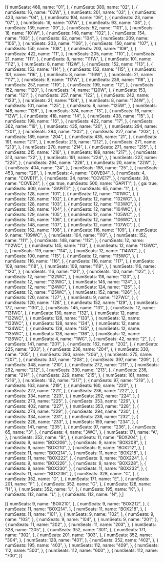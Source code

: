 [{
numSeats: 468,
name: "01",
},
{
numSeats: 389,
name: "02",
},
{
numSeats: 16,
name: "02W",
},
{
numSeats: 201,
name: "03",
},
{
numSeats: 423,
name: "04",
},
{
numSeats: 104,
name: "06",
},
{
numSeats: 23,
name: "07",
},
{
numSeats: 16,
name: "07W",
},
{
numSeats: 93,
name: "08",
},
{
numSeats: 139,
name: "09",
},
{
numSeats: 52,
name: "101",
},
{
numSeats: 18,
name: "101W",
},
{
numSeats: 148,
name: "102",
},
{
numSeats: 154,
name: "103",
},
{
numSeats: 62,
name: "104",
},
{
numSeats: 209,
name: "105",
},
{
numSeats: 203,
name: "106",
},
{
numSeats: 150,
name: "107",
},
{
numSeats: 150,
name: "108",
},
{
numSeats: 203,
name: "109",
},
{
numSeats: 422,
name: "11",
},
{
numSeats: 205,
name: "110",
},
{
numSeats: 21,
name: "111",
},
{
numSeats: 8,
name: "111W",
},
{
numSeats: 101,
name: "112",
},
{
numSeats: 8,
name: "112W",
},
{
numSeats: 152,
name: "113",
},
{
numSeats: 153,
name: "114",
},
{
numSeats: 152,
name: "115",
},
{
numSeats: 101,
name: "116",
},
{
numSeats: 8,
name: "116W",
},
{
numSeats: 21,
name: "117",
},
{
numSeats: 8,
name: "117W",
},
{
numSeats: 239,
name: "118",
},
{
numSeats: 257,
name: "119",
},
{
numSeats: 199,
name: "12",
},
{
numSeats: 152,
name: "120",
},
{
numSeats: 14,
name: "120W",
},
{
numSeats: 153,
name: "121",
},
{
numSeats: 257,
name: "122",
},
{
numSeats: 242,
name: "123",
},
{
numSeats: 21,
name: "124",
},
{
numSeats: 8,
name: "124W",
},
{
numSeats: 101,
name: "125",
},
{
numSeats: 8,
name: "125W",
},
{
numSeats: 148,
name: "126",
},
{
numSeats: 374,
name: "13",
},
{
numSeats: 16,
name: "13W",
},
{
numSeats: 418,
name: "14",
},
{
numSeats: 438,
name: "15",
},
{
numSeats: 198,
name: "16",
},
{
numSeats: 422,
name: "17",
},
{
numSeats: 362,
name: "19",
},
{
numSeats: 435,
name: "20",
},
{
numSeats: 294,
name: "201",
},
{
numSeats: 294,
name: "202",
},
{
numSeats: 227,
name: "203",
},
{
numSeats: 189,
name: "204",
},
{
numSeats: 435,
name: "21",
},
{
numSeats: 191,
name: "211",
},
{
numSeats: 215,
name: "212",
},
{
numSeats: 271,
name: "213",
},
{
numSeats: 270,
name: "214",
},
{
numSeats: 271,
name: "215",
},
{
numSeats: 215,
name: "216",
},
{
numSeats: 189,
name: "217",
},
{
numSeats: 313,
name: "22",
},
{
numSeats: 191,
name: "224",
},
{
numSeats: 227,
name: "225",
},
{
numSeats: 294,
name: "226",
},
{
numSeats: 20,
name: "22W",
},
{
numSeats: 404,
name: "24",
},
{
numSeats: 198,
name: "25",
},
{
numSeats: 453,
name: "26",
},
{
numSeats: 4,
name: "COVE04",
},
{
numSeats: 4,
name: "COVE11",
},
{
numSeats: 34,
name: "COVE17",
},
{
numSeats: 30,
name: "COVE24",
},
{
ga: true,
numSeats: 500,
name: "GAPIT1",
},
{
ga: true,
numSeats: 600,
name: "GAPIT2",
},
{
numSeats: 65,
name: "1",
},
{
numSeats: 128,
name: "101",
},
{
numSeats: 12,
name: "101WC",
},
{
numSeats: 128,
name: "102",
},
{
numSeats: 12,
name: "102WC",
},
{
numSeats: 128,
name: "103",
},
{
numSeats: 12,
name: "103WC",
},
{
numSeats: 128,
name: "104",
},
{
numSeats: 12,
name: "104WC",
},
{
numSeats: 129,
name: "105",
},
{
numSeats: 12,
name: "105WC",
},
{
numSeats: 145,
name: "106",
},
{
numSeats: 12,
name: "106WC",
},
{
numSeats: 148,
name: "107",
},
{
numSeats: 12,
name: "107WC",
},
{
numSeats: 152,
name: "108",
},
{
numSeats: 116,
name: "109",
},
{
numSeats: 9,
name: "109WC",
},
{
numSeats: 104,
name: "110",
},
{
numSeats: 152,
name: "111",
},
{
numSeats: 148,
name: "112",
},
{
numSeats: 12,
name: "112WC",
},
{
numSeats: 145,
name: "113",
},
{
numSeats: 12,
name: "113WC",
},
{
numSeats: 119,
name: "114",
},
{
numSeats: 12,
name: "114WC",
},
{
numSeats: 100,
name: "115",
},
{
numSeats: 12,
name: "115WC",
},
{
numSeats: 116,
name: "116",
},
{
numSeats: 116,
name: "117",
},
{
numSeats: 109,
name: "118",
},
{
numSeats: 109,
name: "119",
},
{
numSeats: 116,
name: "120",
},
{
numSeats: 116,
name: "121",
},
{
numSeats: 100,
name: "122",
},
{
numSeats: 12,
name: "122WC",
},
{
numSeats: 118,
name: "123",
},
{
numSeats: 12,
name: "123WC",
},
{
numSeats: 145,
name: "124",
},
{
numSeats: 12,
name: "124WC",
},
{
numSeats: 124,
name: "125",
},
{
numSeats: 12,
name: "125WC",
},
{
numSeats: 152,
name: "126",
},
{
numSeats: 120,
name: "127",
},
{
numSeats: 9,
name: "127WC",
},
{
numSeats: 120,
name: "128",
},
{
numSeats: 152,
name: "129",
},
{
numSeats: 172,
name: "130",
},
{
numSeats: 145,
name: "131",
},
{
numSeats: 12,
name: "131WC",
},
{
numSeats: 130,
name: "132",
},
{
numSeats: 12,
name: "132WC",
},
{
numSeats: 128,
name: "133",
},
{
numSeats: 12,
name: "133WC",
},
{
numSeats: 128,
name: "134",
},
{
numSeats: 12,
name: "134WC",
},
{
numSeats: 128,
name: "135",
},
{
numSeats: 12,
name: "135WC",
},
{
numSeats: 128,
name: "136",
},
{
numSeats: 12,
name: "136WC",
},
{
numSeats: 4,
name: "1WC",
},
{
numSeats: 42,
name: "2",
},
{
numSeats: 141,
name: "201",
},
{
numSeats: 162,
name: "202",
},
{
numSeats: 225,
name: "203",
},
{
numSeats: 236,
name: "204",
},
{
numSeats: 330,
name: "205",
},
{
numSeats: 293,
name: "206",
},
{
numSeats: 275,
name: "207",
},
{
numSeats: 347,
name: "208",
},
{
numSeats: 397,
name: "209",
},
{
numSeats: 348,
name: "210",
},
{
numSeats: 272,
name: "211",
},
{
numSeats: 292,
name: "212",
},
{
numSeats: 330,
name: "213",
},
{
numSeats: 236,
name: "214",
},
{
numSeats: 229,
name: "215",
},
{
numSeats: 161,
name: "216",
},
{
numSeats: 162,
name: "217",
},
{
numSeats: 97,
name: "218",
},
{
numSeats: 163,
name: "219",
},
{
numSeats: 160,
name: "220",
},
{
numSeats: 227,
name: "221",
},
{
numSeats: 236,
name: "222",
},
{
numSeats: 334,
name: "223",
},
{
numSeats: 292,
name: "224",
},
{
numSeats: 273,
name: "225",
},
{
numSeats: 353,
name: "226",
},
{
numSeats: 402,
name: "227",
},
{
numSeats: 353,
name: "228",
},
{
numSeats: 274,
name: "229",
},
{
numSeats: 294,
name: "230",
},
{
numSeats: 334,
name: "231",
},
{
numSeats: 236,
name: "232",
},
{
numSeats: 228,
name: "233",
},
{
numSeats: 159,
name: "234",
},
{
numSeats: 141,
name: "235",
},
{
numSeats: 97,
name: "236",
},
{
numSeats: 65,
name: "3",
},
{
numSeats: 4,
name: "3WC",
},
{
numSeats: 171,
name: "A",
},
{
numSeats: 352,
name: "B",
},
{
numSeats: 11,
name: "BOX204",
},
{
numSeats: 9,
name: "BOX206",
},
{
numSeats: 9,
name: "BOX208",
},
{
numSeats: 9,
name: "BOX210",
},
{
numSeats: 9,
name: "BOX212",
},
{
numSeats: 11,
name: "BOX214",
},
{
numSeats: 11,
name: "BOX218",
},
{
numSeats: 11,
name: "BOX222",
},
{
numSeats: 9,
name: "BOX224",
},
{
numSeats: 9,
name: "BOX226",
},
{
numSeats: 9,
name: "BOX228",
},
{
numSeats: 9,
name: "BOX230",
},
{
numSeats: 11,
name: "BOX232",
},
{
numSeats: 11,
name: "BOX236",
},
{
numSeats: 328,
name: "C",
},
{
numSeats: 352,
name: "D",
},
{
numSeats: 171,
name: "E",
},
{
numSeats: 201,
name: "F",
},
{
numSeats: 352,
name: "G",
},
{
numSeats: 128,
name: "H",
},
{
numSeats: 352,
name: "J",
},
{
numSeats: 195,
name: "K",
},
{
numSeats: 112,
name: "L",
},
{
numSeats: 112,
name: "N",
},]

[{
numSeats: 9,
name: "BOX210",
},
{
numSeats: 9,
name: "BOX212",
},
{
numSeats: 11,
name: "BOX214",
},
{
numSeats: 11,
name: "BOX218",
},
{
numSeats: 11,
name: "101",
},
{
numSeats: 9,
name: "102",
},
{
numSeats: 9,
name: "103",
},
{
numSeats: 9,
name: "104",
},
{
numSeats: 9,
name: "201",
},
{
numSeats: 11,
name: "202",
},
{
numSeats: 11,
name: "203",
},
{
numSeats: 328,
name: "205",
},
{
numSeats: 352,
name: "301",
},
{
numSeats: 171,
name: "302",
},
{
numSeats: 201,
name: "303",
},
{
numSeats: 352,
name: "304",
},
{
numSeats: 128,
name: "401",
},
{
numSeats: 352,
name: "402",
},
{
numSeats: 195,
name: "403",
},
{
numSeats: 112,
name: "409",
},
{
numSeats: 112,
name: "500",
},
{
numSeats: 112,
name: "600",
},
{
numSeats: 112,
name: "700",
}]
